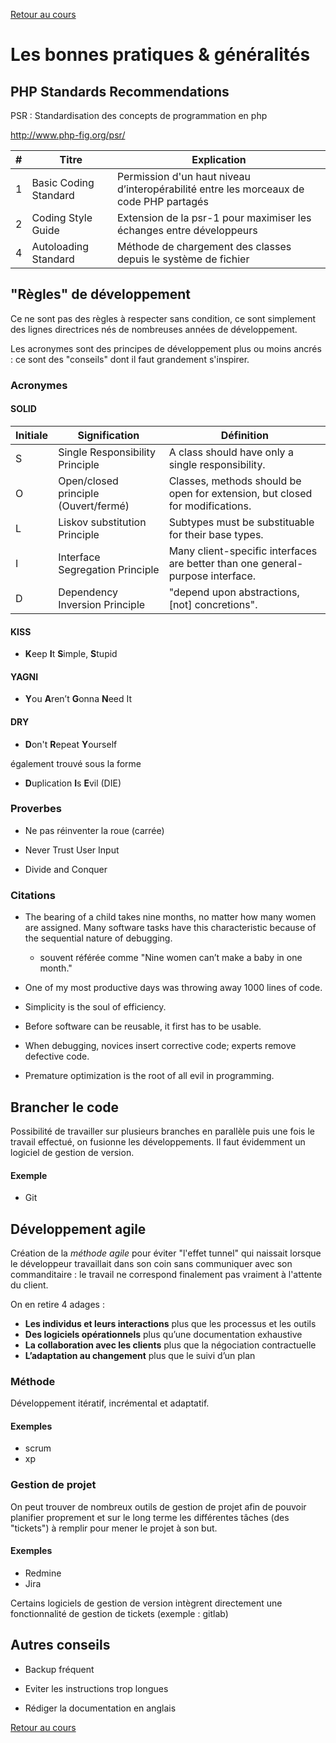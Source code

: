 [Retour au cours](../cours.md)

# Les bonnes pratiques & généralités

## PHP Standards Recommendations

PSR : Standardisation des concepts de programmation en php

http://www.php-fig.org/psr/

| # | Titre | Explication |
| --- | --- | --- |
| 1 | Basic Coding Standard | Permission d'un haut niveau d’interopérabilité entre les morceaux de code PHP partagés |
| 2 | Coding Style Guide | Extension de la psr-1 pour maximiser les échanges entre développeurs |
| 4 | Autoloading Standard  | Méthode de chargement des classes depuis le système de fichier |

## "Règles" de développement

Ce ne sont pas des règles à respecter sans condition, ce sont simplement des lignes directrices nés de nombreuses années de développement.

Les acronymes sont des principes de développement plus ou moins ancrés : ce sont des "conseils" dont il faut grandement s'inspirer.

### Acronymes

#### SOLID

| Initiale | Signification | Définition |
| --- | --- | --- |
| S | Single Responsibility Principle | A class should have only a single responsibility. |
| O | Open/closed principle (Ouvert/fermé) | Classes, methods should be open for extension, but closed for modifications. |
| L | Liskov substitution Principle | Subtypes must be substituable for their base types. |
| I | Interface Segregation Principle | Many client-specific interfaces are better than one general-purpose interface. |
| D | Dependency Inversion Principle | "depend upon abstractions, [not] concretions". |

#### KISS

* **K**eep **I**t **S**imple, **S**tupid

#### YAGNI

* **Y**ou **A**ren’t **G**onna **N**eed It

#### DRY

* **D**on't **R**epeat **Y**ourself

également trouvé sous la forme

* **D**uplication **I**s **E**vil (DIE)

### Proverbes

* Ne pas réinventer la roue (carrée)

* Never Trust User Input

* Divide and Conquer

### Citations

* The bearing of a child takes nine months, no matter how many women are assigned. Many software tasks have this characteristic because of the sequential nature of debugging.
	* souvent référée comme "Nine women can’t make a baby in one month."

* One of my most productive days was throwing away 1000 lines of code.

* Simplicity is the soul of efficiency.

* Before software can be reusable, it first has to be usable.

* When debugging, novices insert corrective code; experts remove defective code.

* Premature optimization is the root of all evil in programming.

## Brancher le code

Possibilité de travailler sur plusieurs branches en parallèle puis une fois le travail effectué, on fusionne les développements.
Il faut évidemment un logiciel de gestion de version.

#### Exemple

* Git

## Développement agile

Création de la *méthode agile* pour éviter "l'effet tunnel" qui naissait lorsque le développeur travaillait dans son coin sans communiquer avec son commanditaire : le travail ne correspond finalement pas vraiment à l'attente du client.

On en retire 4 adages :

* **Les individus et leurs interactions** plus que les processus et les outils
* **Des logiciels opérationnels** plus qu’une documentation exhaustive
* **La collaboration avec les clients** plus que la négociation contractuelle
* **L’adaptation au changement** plus que le suivi d’un plan

### Méthode

Développement itératif, incrémental et adaptatif.

#### Exemples

* scrum
* xp

### Gestion de projet

On peut trouver de nombreux outils de gestion de projet afin de pouvoir planifier proprement et sur le long terme les différentes tâches (des "tickets") à remplir pour mener le projet à son but.

#### Exemples

* Redmine
* Jira

Certains logiciels de gestion de version intègrent directement une fonctionnalité de gestion de tickets (exemple : gitlab)

## Autres conseils

* Backup fréquent

* Eviter les instructions trop longues

* Rédiger la documentation en anglais

[Retour au cours](../cours.md)
